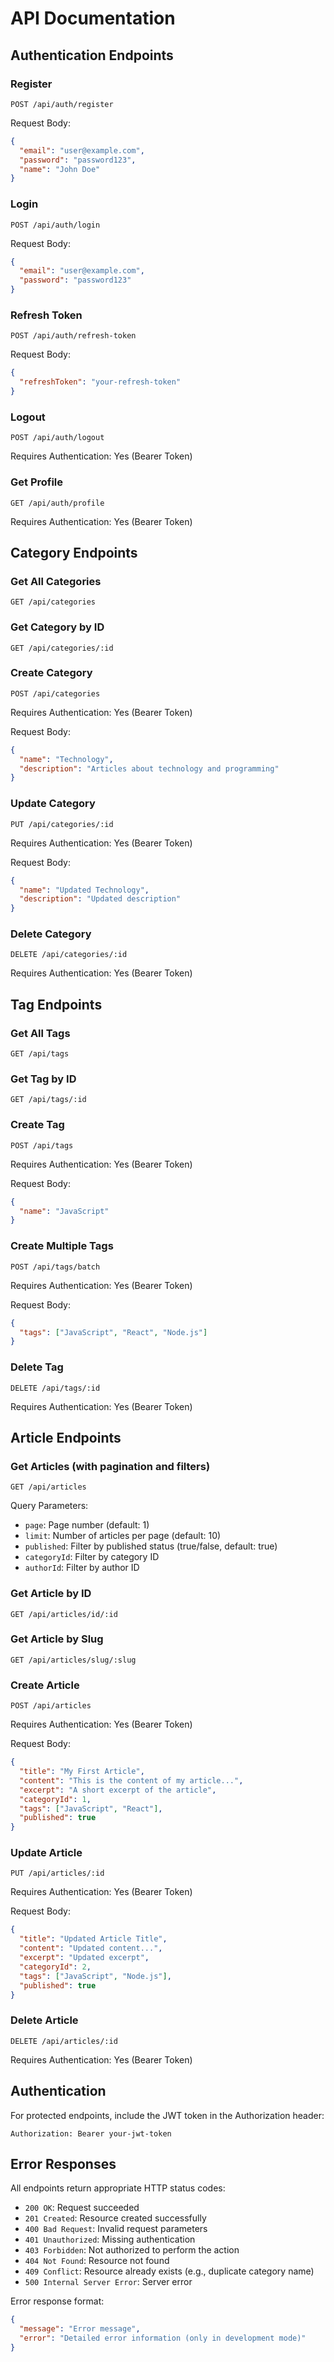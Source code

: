 # API Documentation

## Authentication Endpoints

### Register
```
POST /api/auth/register
```
Request Body:
```json
{
  "email": "user@example.com",
  "password": "password123",
  "name": "John Doe"
}
```

### Login
```
POST /api/auth/login
```
Request Body:
```json
{
  "email": "user@example.com",
  "password": "password123"
}
```

### Refresh Token
```
POST /api/auth/refresh-token
```
Request Body:
```json
{
  "refreshToken": "your-refresh-token"
}
```

### Logout
```
POST /api/auth/logout
```
Requires Authentication: Yes (Bearer Token)

### Get Profile
```
GET /api/auth/profile
```
Requires Authentication: Yes (Bearer Token)

## Category Endpoints

### Get All Categories
```
GET /api/categories
```

### Get Category by ID
```
GET /api/categories/:id
```

### Create Category
```
POST /api/categories
```
Requires Authentication: Yes (Bearer Token)

Request Body:
```json
{
  "name": "Technology",
  "description": "Articles about technology and programming"
}
```

### Update Category
```
PUT /api/categories/:id
```
Requires Authentication: Yes (Bearer Token)

Request Body:
```json
{
  "name": "Updated Technology",
  "description": "Updated description"
}
```

### Delete Category
```
DELETE /api/categories/:id
```
Requires Authentication: Yes (Bearer Token)

## Tag Endpoints

### Get All Tags
```
GET /api/tags
```

### Get Tag by ID
```
GET /api/tags/:id
```

### Create Tag
```
POST /api/tags
```
Requires Authentication: Yes (Bearer Token)

Request Body:
```json
{
  "name": "JavaScript"
}
```

### Create Multiple Tags
```
POST /api/tags/batch
```
Requires Authentication: Yes (Bearer Token)

Request Body:
```json
{
  "tags": ["JavaScript", "React", "Node.js"]
}
```

### Delete Tag
```
DELETE /api/tags/:id
```
Requires Authentication: Yes (Bearer Token)

## Article Endpoints

### Get Articles (with pagination and filters)
```
GET /api/articles
```

Query Parameters:
- `page`: Page number (default: 1)
- `limit`: Number of articles per page (default: 10)
- `published`: Filter by published status (true/false, default: true)
- `categoryId`: Filter by category ID
- `authorId`: Filter by author ID

### Get Article by ID
```
GET /api/articles/id/:id
```

### Get Article by Slug
```
GET /api/articles/slug/:slug
```

### Create Article
```
POST /api/articles
```
Requires Authentication: Yes (Bearer Token)

Request Body:
```json
{
  "title": "My First Article",
  "content": "This is the content of my article...",
  "excerpt": "A short excerpt of the article",
  "categoryId": 1,
  "tags": ["JavaScript", "React"],
  "published": true
}
```

### Update Article
```
PUT /api/articles/:id
```
Requires Authentication: Yes (Bearer Token)

Request Body:
```json
{
  "title": "Updated Article Title",
  "content": "Updated content...",
  "excerpt": "Updated excerpt",
  "categoryId": 2,
  "tags": ["JavaScript", "Node.js"],
  "published": true
}
```

### Delete Article
```
DELETE /api/articles/:id
```
Requires Authentication: Yes (Bearer Token)

## Authentication

For protected endpoints, include the JWT token in the Authorization header:

```
Authorization: Bearer your-jwt-token
```

## Error Responses

All endpoints return appropriate HTTP status codes:

- `200 OK`: Request succeeded
- `201 Created`: Resource created successfully
- `400 Bad Request`: Invalid request parameters
- `401 Unauthorized`: Missing authentication
- `403 Forbidden`: Not authorized to perform the action
- `404 Not Found`: Resource not found
- `409 Conflict`: Resource already exists (e.g., duplicate category name)
- `500 Internal Server Error`: Server error

Error response format:
```json
{
  "message": "Error message",
  "error": "Detailed error information (only in development mode)"
}
```